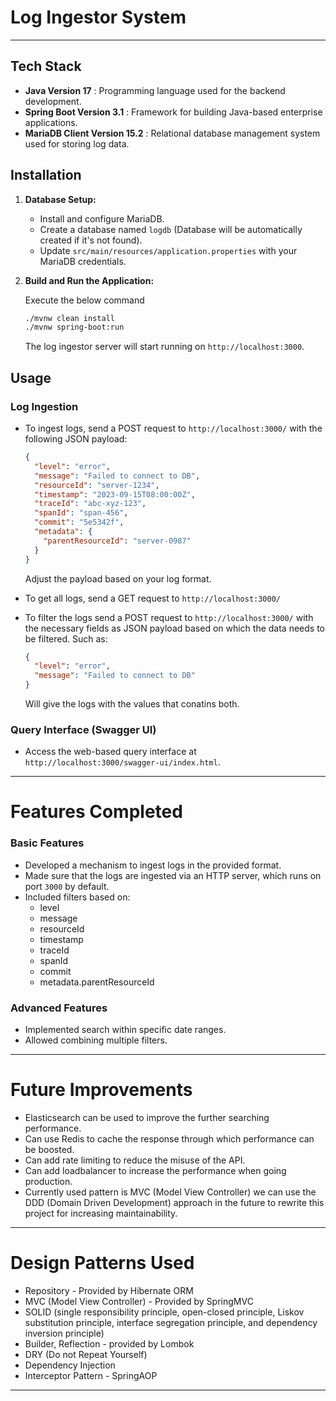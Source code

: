 
# Log Ingestor System

---

## Tech Stack

- **Java Version 17** : Programming language used for the backend development.
- **Spring Boot Version 3.1** : Framework for building Java-based enterprise applications.
- **MariaDB Client Version 15.2** : Relational database management system used for storing log data.

## Installation

1. **Database Setup:**

    - Install and configure MariaDB.
    - Create a database named `logdb` (Database will be automatically created if it's not found).
    - Update `src/main/resources/application.properties` with your MariaDB credentials.


2. **Build and Run the Application:**

    Execute the below command
   ```bash
   ./mvnw clean install
   ./mvnw spring-boot:run
   ```

   The log ingestor server will start running on `http://localhost:3000`.

## Usage

### Log Ingestion

- To ingest logs, send a POST request to `http://localhost:3000/` with the following JSON payload:

  ```json
  {
    "level": "error",
    "message": "Failed to connect to DB",
    "resourceId": "server-1234",
    "timestamp": "2023-09-15T08:00:00Z",
    "traceId": "abc-xyz-123",
    "spanId": "span-456",
    "commit": "5e5342f",
    "metadata": {
      "parentResourceId": "server-0987"
    }
  }
  ```

  Adjust the payload based on your log format.


- To get all logs, send a GET request to `http://localhost:3000/`


- To filter the logs send a POST request to `http://localhost:3000/` with the necessary fields as JSON payload based on which the data needs to be filtered. Such as:

    ```json
  {
      "level": "error",
      "message": "Failed to connect to DB"
  }
  ```
    Will give the logs with the values that conatins both.

### Query Interface (Swagger UI)

- Access the web-based query interface at `http://localhost:3000/swagger-ui/index.html`.

---
# Features Completed

### Basic Features

- Developed a mechanism to ingest logs in the provided format.
- Made sure that the logs are ingested via an HTTP server, which runs on port `3000` by default.
- Included filters based on:
    - level
    - message
    - resourceId
    - timestamp
    - traceId
    - spanId
    - commit
    - metadata.parentResourceId

### Advanced Features

- Implemented search within specific date ranges.
- Allowed combining multiple filters.
---

# Future Improvements

- Elasticsearch can be used to improve the further searching performance.
- Can use Redis to cache the response through which performance can be boosted.
- Can add rate limiting to reduce the misuse of the API.
- Can add loadbalancer to increase the performance when going production.
- Currently used pattern is MVC (Model View Controller) we can use the DDD (Domain Driven Development) approach in the future to rewrite this project for increasing maintainability.
---

# Design Patterns Used

- Repository - Provided by Hibernate ORM
- MVC (Model View Controller) - Provided by SpringMVC
- SOLID (single responsibility principle, open-closed principle, Liskov substitution principle, interface segregation principle, and dependency inversion principle)
- Builder, Reflection - provided by Lombok
- DRY (Do not Repeat Yourself)
- Dependency Injection
- Interceptor Pattern - SpringAOP

---
